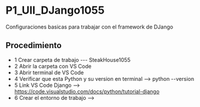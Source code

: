 # P1_UII_DJango1055
Configuraciones basicas para trabajar con el framework de DJango
## Procedimiento
- 1 Crear carpeta de trabajo --- SteakHouse1055
- 2 Abrir la carpeta con VS Code
- 3 Abrir terminal de VS Code
- 4 Verificar que esta Python y su version en terminal --> python --version
- 5 Link VS Code Django --> https://code.visualstudio.com/docs/python/tutorial-django
- 6 Crear el entorno de trabajo --> 
